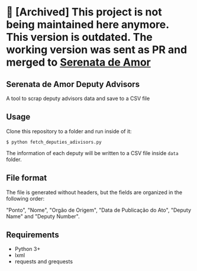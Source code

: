 # :cactus: [Archived] This project is not being maintained here anymore. This version is outdated. The working version was sent as PR and merged to [Serenata de Amor](https://github.com/datasciencebr/serenata-de-amor)

## Serenata de Amor Deputy Advisors

A tool to scrap deputy advisors data and save to a CSV file

## Usage

Clone this repository to a folder and run inside of it:

`$ python fetch_deputies_adivisors.py`

The information of each deputy will be written to a CSV file inside `data` folder.

## File format

The file is generated without headers, but the fields are organized in the following order:

"Ponto", "Nome", "Orgão de Origem", "Data de Publicação do Ato", "Deputy Name" and "Deputy Number".

## Requirements

- Python 3+
- lxml
- requests and grequests
